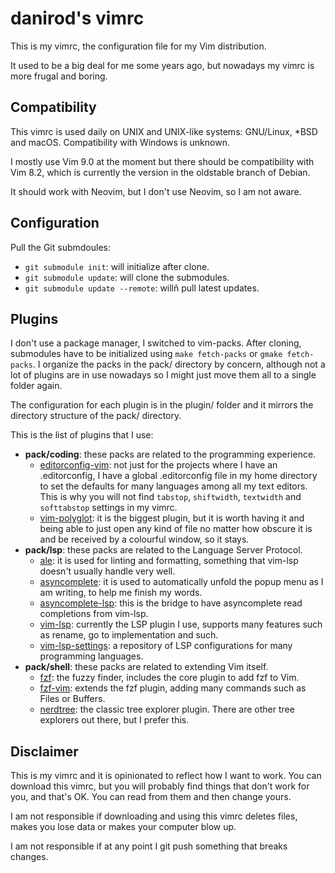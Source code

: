 # danirod's vimrc

This is my vimrc, the configuration file for my Vim distribution.

It used to be a big deal for me some years ago, but nowadays my vimrc is
more frugal and boring.

## Compatibility

This vimrc is used daily on UNIX and UNIX-like systems: GNU/Linux, \*BSD
and macOS. Compatibility with Windows is unknown.

I mostly use Vim 9.0 at the moment but there should be compatibility
with Vim 8.2, which is currently the version in the oldstable branch of
Debian.

It should work with Neovim, but I don't use Neovim, so I am not aware.

## Configuration

Pull the Git submdoules:

- `git submodule init`: will initialize after clone.
- `git submodule update`: will clone the submodules.
- `git submodule update --remote`: willñ pull latest updates.

## Plugins

I don't use a package manager, I switched to vim-packs. After cloning,
submodules have to be initialized using `make fetch-packs` or
`gmake fetch-packs`. I organize the packs in the pack/ directory by
concern, although not a lot of plugins are in use nowadays so I might
just move them all to a single folder again.

The configuration for each plugin is in the plugin/ folder and it
mirrors the directory structure of the pack/ directory.

This is the list of plugins that I use:

- **pack/coding**: these packs are related to the programming
  experience.
  - [editorconfig-vim]: not just for the projects where I have an
    .editorconfig, I have a global .editorconfig file in my home
    directory to set the defaults for many languages among all my text
    editors. This is why you will not find `tabstop`, `shiftwidth`,
    `textwidth` and `softtabstop` settings in my vimrc.
  - [vim-polyglot]: it is the biggest plugin, but it is worth having it
    and being able to just open any kind of file no matter how obscure
    it is and be received by a colourful window, so it stays.
- **pack/lsp**: these packs are related to the Language Server Protocol.
  - [ale]: it is used for linting and formatting, something that vim-lsp
    doesn't usually handle very well.
  - [asyncomplete]: it is used to automatically unfold the popup menu as
    I am writing, to help me finish my words.
  - [asyncomplete-lsp]: this is the bridge to have asyncomplete read
    completions from vim-lsp.
  - [vim-lsp]: currently the LSP plugin I use, supports many features
    such as rename, go to implementation and such.
  - [vim-lsp-settings]: a repository of LSP configurations for many
    programming languages.
- **pack/shell**: these packs are related to extending Vim itself.
  - [fzf]: the fuzzy finder, includes the core plugin to add fzf to Vim.
  - [fzf-vim]: extends the fzf plugin, adding many commands such as
    Files or Buffers.
  - [nerdtree]: the classic tree explorer plugin. There are other tree
    explorers out there, but I prefer this.

[ale]: https://github.com/dense-analysis/ale
[asyncomplete]: https://github.com/prabirshrestha/asyncomplete.vim
[asyncomplete-lsp]:
  https://github.com/prabirshrestha/asyncomplete-lsp.vim
[editorconfig-vim]: https://github.com/editorconfig/editorconfig-vim
[fzf]: https://github.com/junegunn/fzf
[fzf-vim]: https://github.com/junegunn/fzf.vim
[nerdtree]: https://github.com/preservim/nerdtree
[vim-lsp]: https://github.com/prabirshrestha/vim-lsp
[vim-lsp-settings]: https://github.com/mattn/vim-lsp-settings
[vim-polyglot]: https://github.com/sheerun/vim-polyglot

## Disclaimer

This is my vimrc and it is opinionated to reflect how I want to work.
You can download this vimrc, but you will probably find things that
don't work for you, and that's OK. You can read from them and then
change yours.

I am not responsible if downloading and using this vimrc deletes files,
makes you lose data or makes your computer blow up.

I am not responsible if at any point I git push something that breaks
changes.
